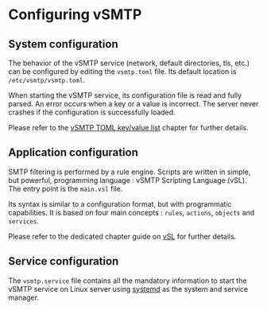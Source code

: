 # Configuring vSMTP

## System configuration

The behavior of the vSMTP service (network, default directories, tls, etc.) can be configured by editing the `vsmtp.toml` file. Its default location is `/etc/vsmtp/vsmtp.toml`.

When starting the vSMTP service, its configuration file is read and fully parsed. An error occurs when a key or a value is incorrect. The server never crashes if the configuration is successfully loaded.

Please refer to the [vSMTP TOML key/value list](../reference/config-file.html) chapter for further details.

## Application configuration

SMTP filtering is performed by a rule engine. Scripts are written in simple, but powerful, programming language : vSMTP Scripting Language (vSL). The entry point is the `main.vsl` file.

Its syntax is similar to a configuration format, but with programmatic capabilities. It is based on four main concepts : `rules`, `actions`, `objects` and `services`.

Please refer to the dedicated chapter guide on [vSL](../reference/vSL/vsl.md) for further details.

## Service configuration

The `vsmtp.service` file contains all the mandatory information to start the vSMTP service on Linux server using [systemd] as the system and service manager.

[systemd]: https://freedesktop.org/wiki/Software/systemd/
